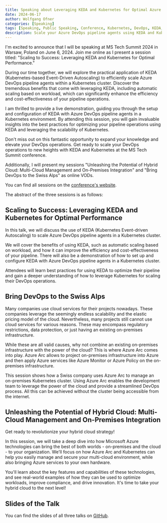```yaml
---
title: Speaking about Leveraging KEDA and Kubernetes for Optimal Azure DevOps Pipeline Performance at the MS Tech Summit 2024
date: 2024-06-17
author: Wolfgang Ofner
categories: [Speaking]
tags: [Speaking, Public Speaking, Conference, Kubernetes, DevOps, KEDA, Azure DevOps, Azure Arc, GitOps]
description: Scale your Azure DevOps pipeline agents using KEDA and Kubernetes for optimal performance. Join me at MS Tech Summit on June 6, 2024, and enhance your DevOps operations!
---
```


I'm excited to announce that I will be speaking at MS Tech Summit 2024 in Warsaw, Poland on June 6, 2024. Join me online as I present a session titled: "Scaling to Success: Leveraging KEDA and Kubernetes for Optimal Performance."

During our time together, we will explore the practical application of KEDA (Kubernetes-based Event-Driven Autoscaling) to efficiently scale Azure DevOps pipeline agents within a Kubernetes cluster. Discover the tremendous benefits that come with leveraging KEDA, including automatic scaling based on workload, which can significantly enhance the efficiency and cost-effectiveness of your pipeline operations.

I am thrilled to provide a live demonstration, guiding you through the setup and configuration of KEDA with Azure DevOps pipeline agents in a Kubernetes environment. By attending this session, you will gain invaluable insights into the best practices for optimizing your pipeline operations using KEDA and leveraging the scalability of Kubernetes.

Don't miss out on this fantastic opportunity to expand your knowledge and elevate your DevOps operations. Get ready to scale your DevOps operations to new heights with KEDA and Kubernetes at the MS Tech Summit conference.

Additionally, I will present my sessions "Unleashing the Potential of Hybrid Cloud: Multi-Cloud Management and On-Premises Integration" and "Bring DevOps to the Swiss Alps" as online VODs.

You can find all sessions on the <a href="https://mstechsummit.pl/en/" target="_blank" rel="noopener noreferrer">conference's website</a>.

The abstract of the three sessions is as follows:

## Scaling to Success: Leveraging KEDA and Kubernetes for Optimal Performance

In this talk, we will discuss the use of KEDA (Kubernetes Event-driven Autoscaling) to scale Azure DevOps pipeline agents in a Kubernetes cluster. 

We will cover the benefits of using KEDA, such as automatic scaling based on workload, and how it can improve the efficiency and cost-effectiveness of your pipeline. There will also be a demonstration of how to set up and configure KEDA with Azure DevOps pipeline agents in a Kubernetes cluster. 

Attendees will learn best practices for using KEDA to optimize their pipeline and gain a deeper understanding of how to leverage Kubernetes for scaling their DevOps operations.

## Bring DevOps to the Swiss Alps

Many companies use cloud services for their projects nowadays. These companies leverage the seemingly endless scalability and the elastic pricing model of the cloud. Nevertheless, many projects still cannot use cloud services for various reasons. These may encompass regulatory restrictions, data protection, or just having an existing on-premises infrastructure. 

While these are all valid causes, why not combine an existing on-premises infrastructure with the power of the cloud? This is where Azure Arc comes into play. Azure Arc allows to project on-premises infrastructure into Azure and then apply Azure services like Azure Monitor or Azure Policy on the on-premises infrastructure.

This session shows how a Swiss company uses Azure Arc to manage an on-premises Kubernetes cluster. Using Azure Arc enables the development team to leverage the power of the cloud and provide a streamlined DevOps process. All this can be achieved without the cluster being accessible from the internet.

## Unleashing the Potential of Hybrid Cloud: Multi-Cloud Management and On-Premises Integration

Get ready to revolutionize your hybrid cloud strategy! 

In this session, we will take a deep dive into how Microsoft Azure technologies can bring the best of both worlds - on-premises and the cloud - to your organization. We'll focus on how Azure Arc and Kubernetes can help you easily manage and secure your multi-cloud environment, while also bringing Azure services to your own hardware. 

You'll learn about the key features and capabilities of these technologies, and see real-world examples of how they can be used to optimize workloads, improve compliance, and drive innovation. It's time to take your hybrid cloud to the next level!

## Slides of the Talk

You can find the slides of all three talks on <a href="https://github.com/WolfgangOfner/Presentation/tree/main/2024%20-%20MS%20Tech%20Summit" target="_blank" rel="noopener noreferrer">GitHub</a>.